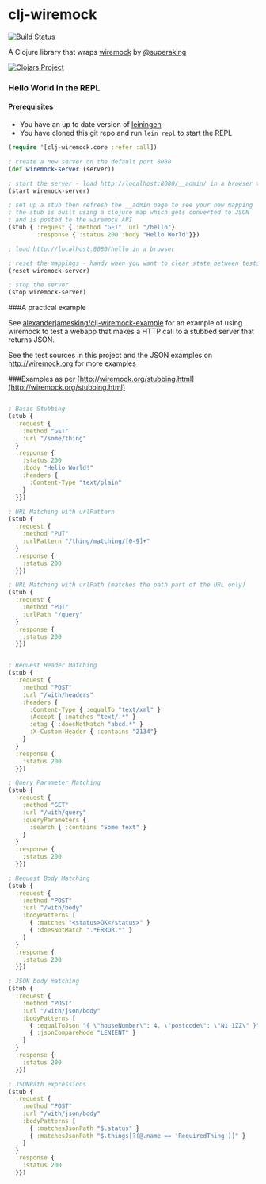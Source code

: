 # clj-wiremock

[![Build Status](https://travis-ci.org/alexanderjamesking/clj-wiremock.svg)](https://travis-ci.org/alexanderjamesking/clj-wiremock) 

A Clojure library that wraps [wiremock](https://github.com/tomakehurst/wiremock) by [@superaking](https://twitter.com/superaking)

[![Clojars Project](http://clojars.org/clj-wiremock/latest-version.svg)](http://clojars.org/clj-wiremock)

### Hello World in the REPL

#### Prerequisites
- You have an up to date version of [leiningen](https://github.com/technomancy/leiningen)
- You have cloned this git repo and run ```lein repl``` to start the REPL

```clojure
(require '[clj-wiremock.core :refer :all])

; create a new server on the default port 8080
(def wiremock-server (server))

; start the server - load http://localhost:8080/__admin/ in a browser to see it running
(start wiremock-server)

; set up a stub then refresh the __admin page to see your new mapping
; the stub is built using a clojure map which gets converted to JSON 
; and is posted to the wiremock API
(stub { :request { :method "GET" :url "/hello"} 
        :response { :status 200 :body "Hello World"}})

; load http://localhost:8080/hello in a browser

; reset the mappings - handy when you want to clear state between tests
(reset wiremock-server)

; stop the server
(stop wiremock-server)
```

###A practical example

See [alexanderjamesking/clj-wiremock-example](https://github.com/alexanderjamesking/clj-wiremock-example) for an example of using wiremock to test a webapp that makes a HTTP call to a stubbed server that returns JSON.

See the test sources in this project and the JSON examples on http://wiremock.org for more examples

###Examples as per [http://wiremock.org/stubbing.html](http://wiremock.org/stubbing.html)

```clojure

; Basic Stubbing
(stub { 
  :request { 
    :method "GET" 
    :url "/some/thing"
  } 
  :response { 
    :status 200 
    :body "Hello World!"
    :headers { 
      :Content-Type "text/plain" 
    }
  }})

; URL Matching with urlPattern
(stub { 
  :request { 
    :method "PUT" 
    :urlPattern "/thing/matching/[0-9]+"
  } 
  :response { 
    :status 200 
  }})

; URL Matching with urlPath (matches the path part of the URL only)
(stub { 
  :request { 
    :method "PUT" 
    :urlPath "/query"
  } 
  :response { 
    :status 200 
  }})


; Request Header Matching
(stub { 
  :request { 
    :method "POST" 
    :url "/with/headers"
    :headers {
      :Content-Type { :equalTo "text/xml" }
      :Accept { :matches "text/.*" }
      :etag { :doesNotMatch "abcd.*" }
      :X-Custom-Header { :contains "2134"}
    }
  } 
  :response { 
    :status 200 
  }})

; Query Parameter Matching
(stub { 
  :request { 
    :method "GET" 
    :url "/with/query"
    :queryParameters {
      :search { :contains "Some text" }
    }
  } 
  :response { 
    :status 200 
  }})

; Request Body Matching
(stub { 
  :request { 
    :method "POST" 
    :url "/with/body"
    :bodyPatterns [
      { :matches "<status>OK</status>" }
      { :doesNotMatch ".*ERROR.*" }
    ]
  } 
  :response { 
    :status 200 
  }})

; JSON body matching
(stub { 
  :request { 
    :method "POST" 
    :url "/with/json/body"
    :bodyPatterns [
      { :equalToJson "{ \"houseNumber\": 4, \"postcode\": \"N1 1ZZ\" }" }
      { :jsonCompareMode "LENIENT" }
    ]
  } 
  :response { 
    :status 200 
  }})

; JSONPath expressions
(stub { 
  :request { 
    :method "POST" 
    :url "/with/json/body"
    :bodyPatterns [
      { :matchesJsonPath "$.status" }
      { :matchesJsonPath "$.things[?(@.name == 'RequiredThing')]" }
    ]
  } 
  :response { 
    :status 200 
  }})

```
